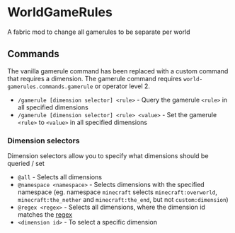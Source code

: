 # WorldGameRules
A fabric mod to change all gamerules to be separate per world

## Commands
The vanilla gamerule command has been replaced with a custom command that requires a dimension.
The gamerule command requires `world-gamerules.commands.gamerule` or operator level 2.

- `/gamerule [dimension selector] <rule>` - Query the gamerule `<rule>` in all specified dimensions
- `/gamerule [dimension selector] <rule> <value>` - Set the gamerule `<rule>` to `<value>` in all specified dimensions

### Dimension selectors
Dimension selectors allow you to specify what dimensions should be queried / set
- `@all` - Selects all dimensions
- `@namespace <namespace>` - Selects dimensions with the specified namespace (eg. namespace `minecraft` selects `minecraft:overworld`, `minecraft:the_nether` and `minecraft:the_end`, but not `custom:dimension`)
- `@regex <regex>` - Selects all dimensions, where the dimension id matches the [regex](https://regex101.com/)
- `<dimension id>` - To select a specific dimension